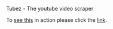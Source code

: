 Tubez - The youtube video scraper

To [see this](http://myapp.com/ "tubez") in action please click the [link](http://youtube.com/ "myapp").
